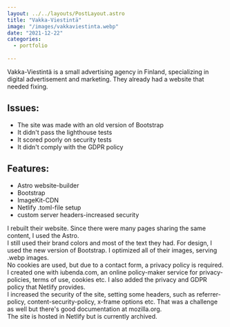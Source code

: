 ```yaml
---
layout: ../../layouts/PostLayout.astro
title: "Vakka-Viestintä"
image: "/images/vakkaviestinta.webp"
date: "2021-12-22"
categories:
  - portfolio
 
---
```

Vakka-Viestintä is a small advertising agency in Finland, specializing in digital advertisement and marketing. They already had a website that needed fixing.
 
## Issues:
- The site was made with an old version of Bootstrap 
- It didn't pass the lighthouse tests 
- It scored poorly on security tests
- It didn't comply with the GDPR policy

## Features:
- Astro website-builder
- Bootstrap
- ImageKit-CDN
- Netlify .toml-file setup
- custom server headers-increased security
 
I rebuilt their website. Since there were many pages sharing the same content, I used the Astro. <br>
I still used their brand colors and most of the text they had. For design, I used the new version of Bootstrap.
I optimized all of their images, serving .webp images.<br>
No cookies are used, but due to a contact form, a privacy policy is required. I created one with iubenda.com, an online policy-maker service for privacy-policies, terms of use, cookies etc. 
I also added the privacy and GDPR policy that Netlify provides. <br>
I increased the security of the site, setting some headers, such as referrer-policy, content-security-policy, x-frame options etc. That was a challenge as well but there's good documentation at mozilla.org. <br>
The site is hosted in Netlify but is currently archived.
